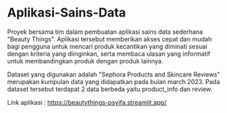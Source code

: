 # Aplikasi-Sains-Data
Proyek bersama tim dalam pembuatan aplikasi sains data sederhana "Beauty Things".
Aplikasi tersebut memberikan akses cepat dan mudah bagi pengguna untuk mencari produk kecantikan yang diminati sesuai dengan kriteria yang diinginkan, serta membaca ulasan yang informatif untuk membandingkan produk dengan produk lainnya.

Dataset yang digunakan adalah "Sephora Products and Skincare Reviews" merupakan kumpulan data yang didapatkan pada bulan march 2023. Pada dataset tersebut terdapat 2 data berbeda yaitu product_info dan review.

Link aplikasi : https://beautythings-psyifa.streamlit.app/
